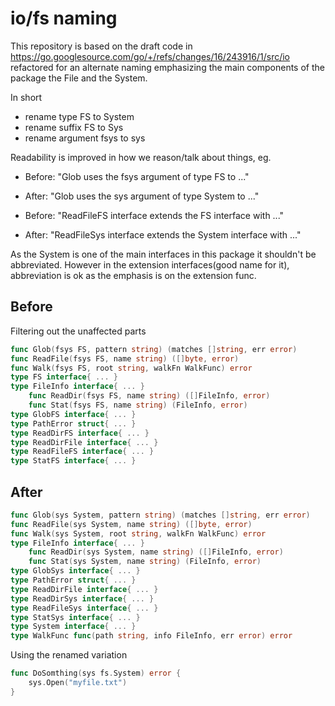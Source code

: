 # io/fs naming

This repository is based on the draft code in https://go.googlesource.com/go/+/refs/changes/16/243916/1/src/io
refactored for an alternate naming emphasizing the main components of the package
the File and the System.

In short

- rename type FS to System
- rename suffix FS to Sys
- rename argument fsys to sys

Readability is improved in how we reason/talk about things, eg.

- Before: "Glob uses the fsys argument of type FS to ..."
- After: "Glob uses the sys argument of type System to ..."

- Before: "ReadFileFS interface extends the FS interface with ..."
- After: "ReadFileSys interface extends the System interface with ..."

As the System is one of the main interfaces in this package it
shouldn't be abbreviated. However in the extension interfaces(good
name for it), abbreviation is ok as the emphasis is on the extension
func.


## Before

Filtering out the unaffected parts

```go
func Glob(fsys FS, pattern string) (matches []string, err error)
func ReadFile(fsys FS, name string) ([]byte, error)
func Walk(fsys FS, root string, walkFn WalkFunc) error
type FS interface{ ... }
type FileInfo interface{ ... }
    func ReadDir(fsys FS, name string) ([]FileInfo, error)
    func Stat(fsys FS, name string) (FileInfo, error)
type GlobFS interface{ ... }
type PathError struct{ ... }
type ReadDirFS interface{ ... }
type ReadDirFile interface{ ... }
type ReadFileFS interface{ ... }
type StatFS interface{ ... }
```

## After

```go
func Glob(sys System, pattern string) (matches []string, err error)
func ReadFile(sys System, name string) ([]byte, error)
func Walk(sys System, root string, walkFn WalkFunc) error
type FileInfo interface{ ... }
    func ReadDir(sys System, name string) ([]FileInfo, error)
    func Stat(sys System, name string) (FileInfo, error)
type GlobSys interface{ ... }
type PathError struct{ ... }
type ReadDirFile interface{ ... }
type ReadDirSys interface{ ... }
type ReadFileSys interface{ ... }
type StatSys interface{ ... }
type System interface{ ... }
type WalkFunc func(path string, info FileInfo, err error) error
```

Using the renamed variation

```go
func DoSomthing(sys fs.System) error {
    sys.Open("myfile.txt")
}
```
